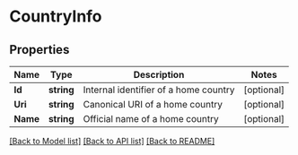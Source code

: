 # CountryInfo

## Properties
Name | Type | Description | Notes
------------ | ------------- | ------------- | -------------
**Id** | **string** | Internal identifier of a home country | [optional] 
**Uri** | **string** | Canonical URI of a home country | [optional] 
**Name** | **string** | Official name of a home country | [optional] 

[[Back to Model list]](../README.md#documentation-for-models) [[Back to API list]](../README.md#documentation-for-api-endpoints) [[Back to README]](../README.md)


